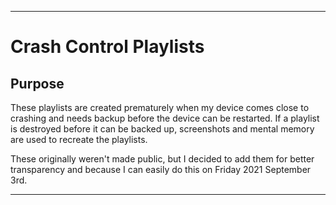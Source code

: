 
***

# Crash Control Playlists

## Purpose

These playlists are created prematurely when my device comes close to crashing and needs backup before the device can be restarted. If a playlist is destroyed before it can be backed up, screenshots and mental memory are used to recreate the playlists.

These originally weren't made public, but I decided to add them for better transparency and because I can easily do this on Friday 2021 September 3rd.

***

